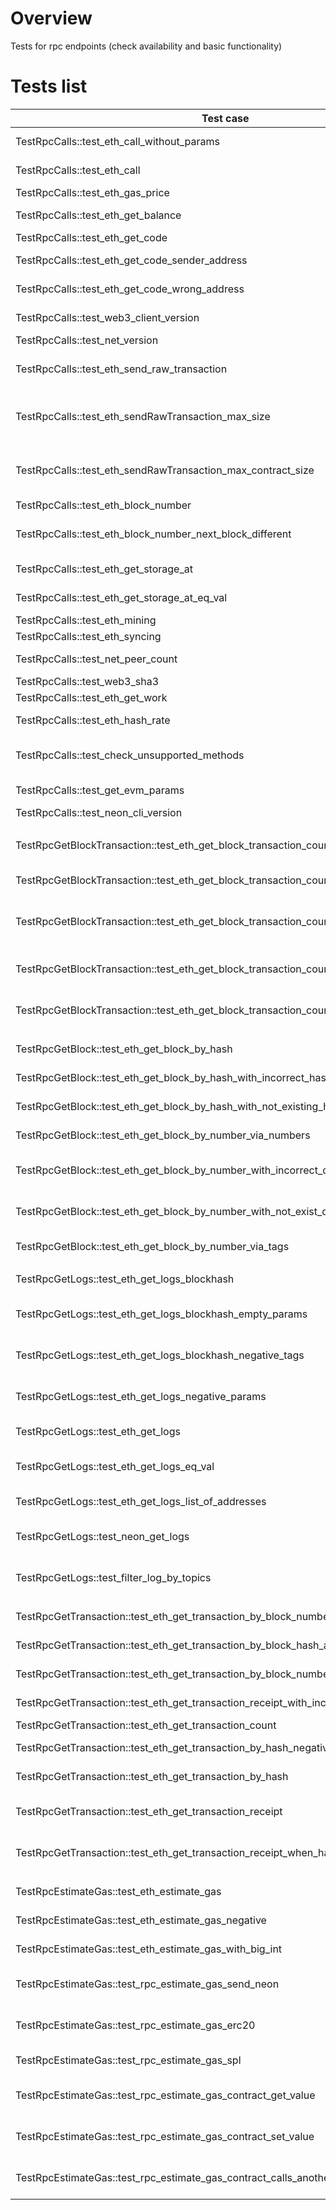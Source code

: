 # Overview

Tests for rpc endpoints (check availability and basic functionality)

# Tests list

| Test case                                                                           | Description                                                        | XFailed   |
|-------------------------------------------------------------------------------------|--------------------------------------------------------------------|-----------|
| TestRpcCalls::test_eth_call_without_params                                          | Just call eth_call without params                                  |           |
| TestRpcCalls::test_eth_call                                                         | Call eth_call with with right but random data                      |           |
| TestRpcCalls::test_eth_gas_price                                                    | Get gas price                                                      |           |
| TestRpcCalls::test_eth_get_balance                                                  | Get sender balance with different state                            |           |
| TestRpcCalls::test_eth_get_code                                                     | Get code                                                           |           |
| TestRpcCalls::test_eth_get_code_sender_address                                      | Get code with sender address                                       |           |
| TestRpcCalls::test_eth_get_code_wrong_address                                       | Get code with the wrong address                                    |           |
| TestRpcCalls::test_web3_client_version                                              | Get web3_client_version                                            |           |
| TestRpcCalls::test_net_version                                                      | Get net_version                                                    |           |
| TestRpcCalls::test_eth_send_raw_transaction                                         | Basic check that sendRawTransaction work (send 1 neon)             |           |
| TestRpcCalls::test_eth_sendRawTransaction_max_size                                  | Get sendRawTransaction with max size of transaction                |           |
| TestRpcCalls::test_eth_sendRawTransaction_max_contract_size                         | Get sendRawTransaction with max size of contract                   |           |
| TestRpcCalls::test_eth_block_number                                                 | Get block by number                                                |           |
| TestRpcCalls::test_eth_block_number_next_block_different                            | Get block by number 2 times, check that they're different          |           |
| TestRpcCalls::test_eth_get_storage_at                                               | Get storage with different tags                                    |           |
| TestRpcCalls::test_eth_get_storage_at_eq_val                                        | Check equal values for get storage                                 |           |
| TestRpcCalls::test_eth_mining                                                       | Get eth_mining value                                               |           |
| TestRpcCalls::test_eth_syncing                                                      | Get eth_syncing value                                              |           |
| TestRpcCalls::test_net_peer_count                                                   | Get net peer count value                                           |           |
| TestRpcCalls::test_web3_sha3                                                        | Get web3 sha3 value                                                |           |
| TestRpcCalls::test_eth_get_work                                                     | Get get work value                                                 |           |
| TestRpcCalls::test_eth_hash_rate                                                    | Get get hash rate value                                            |           |
| TestRpcCalls::test_check_unsupported_methods                                        | Verify that unsupported methods return error                       |           |
| TestRpcCalls::test_get_evm_params                                                   | Get neon evm parameters                                            |           |
| TestRpcCalls::test_neon_cli_version                                                 | Get neon cli version                                               |           |
|                                                                                     |                                                                    |           |
| TestRpcGetBlockTransaction::test_eth_get_block_transaction_count_by_hash_negative   | Get block transaction count in block by hash, negative cases       |           |
| TestRpcGetBlockTransaction::test_eth_get_block_transaction_count_by_hash            | Get block transaction count in block by hash                       |           |
| TestRpcGetBlockTransaction::test_eth_get_block_transaction_count_by_number_negative | Get block transaction count in block by number, negative cases     |           |
| TestRpcGetBlockTransaction::test_eth_get_block_transaction_count_by_number_tags     | Get block transaction count in block by number, tags params        |           |
| TestRpcGetBlockTransaction::test_eth_get_block_transaction_count_by_number          | Get block transaction count in block by number                     |           |
|                                                                                     |                                                                    |           |
| TestRpcGetBlock::test_eth_get_block_by_hash                                         | Get block and check structure                                      |           |
| TestRpcGetBlock::test_eth_get_block_by_hash_with_incorrect_hash                     | Try to get block with bad params                                   |           |
| TestRpcGetBlock::test_eth_get_block_by_hash_with_not_existing_hash                  | Try to get block with not exist hash                               |           |
| TestRpcGetBlock::test_eth_get_block_by_number_via_numbers                           | Try to get block by number                                         |           |
| TestRpcGetBlock::test_eth_get_block_by_number_with_incorrect_data                   | Try to get block by number with bad params                         |           |
| TestRpcGetBlock::test_eth_get_block_by_number_with_not_exist_data                   | Try to get block by number with bad params                         |           |
| TestRpcGetBlock::test_eth_get_block_by_number_via_tags                              | Get block by number with tags                                      |           |
|                                                                                     |                                                                    |           |
| TestRpcGetLogs::test_eth_get_logs_blockhash                                         | Get transaction logs by blockhash                                  |           |
| TestRpcGetLogs::test_eth_get_logs_blockhash_empty_params                            | Get transaction logs by blockhash with empty params                |           |
| TestRpcGetLogs::test_eth_get_logs_blockhash_negative_tags                           | Get transaction logs by blockhash with invalid params              | NDEV-2237 |
| TestRpcGetLogs::test_eth_get_logs_negative_params                                   | Get transaction logs by blockhash with invalid params              |           |
| TestRpcGetLogs::test_eth_get_logs                                                   | Get transaction logs with different params                         |           |
| TestRpcGetLogs::test_eth_get_logs_eq_val                                            | Get transaction logs with different params and check equal         |           |
| TestRpcGetLogs::test_eth_get_logs_list_of_addresses                                 | Get transaction logs for list of addresses                         |           |
| TestRpcGetLogs::test_neon_get_logs                                                  | Get logs by neon_getLogs parameter                                 |           |
| TestRpcGetLogs::test_filter_log_by_topics                                           | Get and filter logs by neon_getLogs, eth_getLogs                   |           |
|                                                                                     |                                                                    |           |
| TestRpcGetTransaction::test_eth_get_transaction_by_block_number_and_index           | Get block by number with tags and index                            |           |
| TestRpcGetTransaction::test_eth_get_transaction_by_block_hash_and_index             | Get block by hash with tags and index                              |           |
| TestRpcGetTransaction::test_eth_get_transaction_by_block_number_and_index_by_tag    | Get block by hash with tags and index                              |           |
| TestRpcGetTransaction::test_eth_get_transaction_receipt_with_incorrect_hash         | Get receipt from random hash                                       |           |
| TestRpcGetTransaction::test_eth_get_transaction_count                               | Get transaction count                                              |           |
| TestRpcGetTransaction::test_eth_get_transaction_by_hash_negative                    | Get transaction by hash, negative cases                            |           |
| TestRpcGetTransaction::test_eth_get_transaction_by_hash                             | Check method getTransactionByHash                                  |           |
| TestRpcGetTransaction::test_eth_get_transaction_receipt                             | Check response structure for getTransactionReceipt                 |           |
| TestRpcGetTransaction::test_eth_get_transaction_receipt_when_hash_doesnt_exist      | Check getTransactionReceipt if tx hash not exist                   |           |
|                                                                                     |                                                                    |           |
| TestRpcEstimateGas::test_eth_estimate_gas                                           | Get estimate gas for contract                                      | NDEV-2310 |
| TestRpcEstimateGas::test_eth_estimate_gas_negative                                  | Get estimate gas without params                                    | NDEV-2310 |
| TestRpcEstimateGas::test_eth_estimate_gas_with_big_int                              | Get estimate gas for a big contract                                |           |
| TestRpcEstimateGas::test_rpc_estimate_gas_send_neon                                 | Get estimate gas for send neon transfer operation                  |           |
| TestRpcEstimateGas::test_rpc_estimate_gas_erc20                                     | Get estimate gas for erc20 transfer operation                      |           |
| TestRpcEstimateGas::test_rpc_estimate_gas_spl                                       | Get estimate gas for spl transfer operation                        |           |
| TestRpcEstimateGas::test_rpc_estimate_gas_contract_get_value                        | Get estimate gas for getting value from the contract               |           |
| TestRpcEstimateGas::test_rpc_estimate_gas_contract_set_value                        | Get estimate gas for setting value in the contract                 |           |
| TestRpcEstimateGas::test_rpc_estimate_gas_contract_calls_another_contract           | Get estimate gas for calling function in one contract from another |           |

